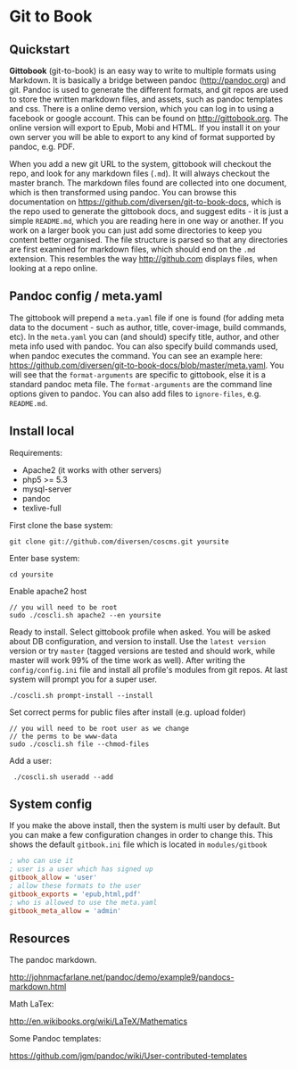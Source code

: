 # Git to Book

## Quickstart

**Gittobook** (git-to-book) is an easy way to write to multiple formats using Markdown. It is basically a bridge between pandoc (<http://pandoc.org>) and git. Pandoc is used to generate the different formats, and git repos are used to store the written markdown files, and assets, such as pandoc templates and css. There is a online demo version, which you can log in to using a facebook or google account. This can be found on <http://gittobook.org>. The online version will export to Epub, Mobi and HTML. If you install it on your own server you will be able to export to any kind of format supported by pandoc, e.g. PDF. 

When you add a new git URL to the system, gittobook will checkout the repo, and look for any markdown files (`.md`). It will always checkout the master branch. The markdown files found are collected into one document, which is then transformed using pandoc. You can browse this documentation on <https://github.com/diversen/git-to-book-docs>, which is the repo used to generate the gittobook docs, and suggest edits - it is just a simple `README.md`, which you are reading here in one way or another. If you work on a larger book you can just add some directories to keep you content better organised. The file structure is parsed so that any directories are first examined for markdown files, which should end on the `.md` extension. This resembles the way <http://github.com> displays files, when looking at a repo online.  

## Pandoc config / meta.yaml

The gittobook will prepend a `meta.yaml` file if one is found (for adding meta data to the document - such as author, title, cover-image, build commands, etc). In the `meta.yaml` you can (and should) specify title, author, and other meta info used with pandoc. You can also specify build commands used, when pandoc executes the command. You can see an example here: <https://github.com/diversen/git-to-book-docs/blob/master/meta.yaml>. You will see that the `format-arguments` are specific to gittobook, else it is a standard pandoc meta file. The `format-arguments` are the command line options given to pandoc. You can also add files to `ignore-files`, e.g. `README.md`.

## Install local

Requirements: 

* Apache2 (it works with other servers)
* php5 >= 5.3
* mysql-server
* pandoc
* texlive-full

First clone the base system: 

    git clone git://github.com/diversen/coscms.git yoursite

Enter base system: 

    cd yoursite

Enable apache2 host

    // you will need to be root
    sudo ./coscli.sh apache2 --en yoursite

Ready to install. Select gittobook profile when asked. You will be asked about DB configuration,  and version to install. Use the `latest version` version or try `master` (tagged versions are tested and should work, while master will work 99% of the time work as well). After writing the `config/config.ini` file and install all profile's modules from git repos. At last system will prompt you for a super user. 

    ./coscli.sh prompt-install --install

Set correct perms for public files after install (e.g. upload folder)

    // you will need to be root user as we change
    // the perms to be www-data
    sudo ./coscli.sh file --chmod-files

Add a user: 

     ./coscli.sh useradd --add

## System config

If you make the above install, then the system is multi user by default. But you can make a few configuration changes in order to change this. This shows the default `gitbook.ini` file which is located in `modules/gitbook`

~~~ini
; who can use it
; user is a user which has signed up
gitbook_allow = 'user'
; allow these formats to the user
gitbook_exports = 'epub,html,pdf'
; who is allowed to use the meta.yaml
gitbook_meta_allow = 'admin'
~~~

## Resources

The pandoc markdown.  

<http://johnmacfarlane.net/pandoc/demo/example9/pandocs-markdown.html>

Math LaTex:

<http://en.wikibooks.org/wiki/LaTeX/Mathematics>

Some Pandoc templates:

<https://github.com/jgm/pandoc/wiki/User-contributed-templates>
